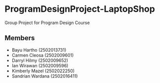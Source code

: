 # ProgramDesignProject-LaptopShop
Group Project for Program Design Course

## Members
- Bayu Hartho (2502013731)
- Carmen Cleosa (2502009601)
- Darryl Hilmy (2502009652)
- Ian Wirawan (2502009596)
- Kimberly Mazel (2502022250)
- Sandrian Wardana (2502016411)
